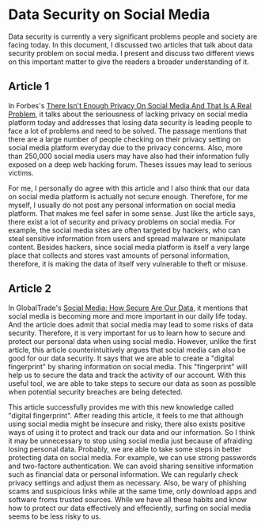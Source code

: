 # Data Security on Social Media
Data security is currently a very significant problems people and society are facing today. In this document, I discussed two articles that talk about data security problem on social media. I present and discuss two different views on this important matter to give the readers a broader understanding of it.

## Article 1
In Forbes's [There Isn't Enough Privacy On Social Media And That Is A Real Problem](https://www.forbes.com/sites/petersuciu/2020/06/26/there-isnt-enough-privacy-on-social-media-and-that-is-a-real-problem/?sh=159250c44f11), it talks about the seriousness of lacking privacy on social media platform today and addresses that losing data security is leading people to face a lot of problems and need to be solved. The passage mentions that there are a large number of people checking on their privacy setting on social media platform everyday due to the privacy concerns. Also, more than 250,000 social media users may have also had their information fully exposed on a deep web hacking forum. Theses issues may lead to serious victims.

For me, I personally do agree with this article and I also think that our data on social media platform is actually not secure enough. Therefore, for me myself, I usually do not post any personal information on social media platform. That makes me feel safer in some sense. Just like the article says, there exist a lot of security and privacy problems on social media. For example, the social media sites are often targeted by hackers, who can steal sensitive information from users and spread malware or manipulate content. Besides hackers, since social media platform is itself a very large place that collects and stores vast amounts of personal information, therefore, it is making the data of itself very vulnerable to theft or misuse.

## Article 2
In GlobalTrade's [Social Media: How Secure Are Our Data](https://www.globaltrademag.com/social-media-how-secure-are-our-data/), it mentions that social media is becoming more and more important in our daily life today. And the article does admit that social media may lead to some risks of data security. Therefore, it is very important for us to learn how to secure and protect our personal data when using social media. However, unlike the first article, this article counterintuitively argues that social media can also be good for our data security. It says that we are able to create a "digital fingerprint" by sharing information on social media. This "fingerprint" will help us to secure the data and track the activity of our account. With this useful tool, we are able to take steps to secure our data as soon as possible when potential security breaches are being detected.

This article successfully provides me with this new knowledge called "digital fingerprint". After reading this article, it feels to me that although using social media might be insecure and risky, there also exists positive ways of using it to protect and track our data and our information. So I think it may be unnecessary to stop using social media just because of afraiding losing personal data. Probably, we are able to take some steps in better protecting data on social media. For example, we can use strong passwords and two-factore authentication. We can avoid sharing sensitive information such as financial data or personal information. We can regularly check privacy settings and adjust them as necessary. Also, be wary of phishing scams and suspicious links while at the same time, only download apps and software froms trusted sources. While we have all these habits and know how to protect our data effectively and effeciently, surfing on social media seems to be less risky to us.